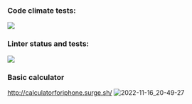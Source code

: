 ### Code climate tests:
<a href="https://codeclimate.com/github/iFoxtrot33/calculator/maintainability"><img src="https://api.codeclimate.com/v1/badges/bbfb8b3b240512f7994d/maintainability" /></a>

### Linter status and tests:
![](https://github.com/iFoxtrot33/stopwatch/actions/workflows/lintCheck.yml/badge.svg)

### Basic calculator
http://calculatorforiphone.surge.sh/
![2022-11-16_20-49-27](https://user-images.githubusercontent.com/102408798/202242972-18ce79d4-678b-403c-a03f-f9cb7c5cfa7c.png)
